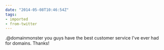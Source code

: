 ```yaml
---
date: "2014-05-08T10:46:54Z"
tags:
- imported
- from-twitter
---
```

.@domainmonster you guys have the best customer service I've ever had for domains. Thanks\!
